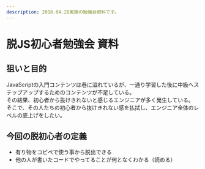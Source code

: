 ```yaml
---
description: 2018.04.28実施の勉強会資料です。
---
```


# 脱JS初心者勉強会 資料

## 狙いと目的

JavaScriptの入門コンテンツは巷に溢れているが、一通り学習した後に中級へステップアップするためのコンテンツが不足している。  
その結果、初心者から抜けきれないと感じるエンジニアが多く発生している。  
そこで、その人たちの初心者から抜けきれない感を払拭し、エンジニア全体のレベルの底上げをしたい。

## 今回の脱初心者の定義

* 有り物をコピペで使う事から脱出できる
* 他の人が書いたコードでやってることが何となくわかる（読める）

